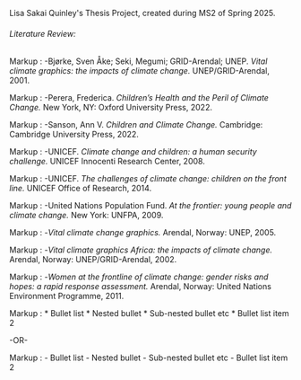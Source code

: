 Lisa Sakai Quinley's Thesis Project, created during MS2 of Spring 2025.
###### Literature Review:
Markup : -Bjørke, Sven Åke; Seki, Megumi; GRID-Arendal; UNEP. *Vital climate graphics: the impacts of climate change.* UNEP/GRID-Arendal, 2001.

Markup : -Perera, Frederica. *Children’s Health and the Peril of Climate Change.* New York, NY: Oxford University Press, 2022.

Markup : -Sanson, Ann V. *Children and Climate Change.* Cambridge: Cambridge University Press, 2022.

Markup : -UNICEF. *Climate change and children: a human security challenge.* UNICEF Innocenti Research Center, 2008.

Markup : -UNICEF. *The challenges of climate change: children on the front line.* UNICEF Office of Research, 2014.

Markup : -United Nations Population Fund. *At the frontier: young people and climate change.* New York: UNFPA, 2009.

Markup : -*Vital climate change graphics.* Arendal, Norway: UNEP, 2005.

Markup : -*Vital climate graphics Africa: the impacts of climate change.* Arendal, Norway: UNEP/GRID-Arendal, 2002.

Markup : -*Women at the frontline of climate change: gender risks and hopes: a rapid response assessment.* Arendal, Norway: United Nations Environment Programme, 2011.

 Markup : * Bullet list
              * Nested bullet
                  * Sub-nested bullet etc
          * Bullet list item 2

-OR-

 Markup : - Bullet list
              - Nested bullet
                  - Sub-nested bullet etc
          - Bullet list item 2 
